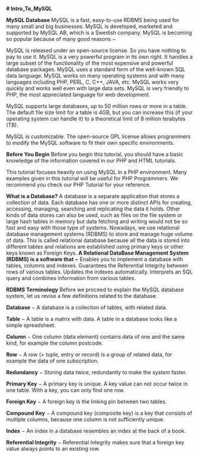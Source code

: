 ****# Intro_To_MySQL****

**MySQL Database**
MySQL is a fast, easy-to-use RDBMS being used for many small and big businesses. 
MySQL is developed, marketed and supported by MySQL AB, which is a Swedish company. 
MySQL is becoming so popular because of many good reasons −

MySQL is released under an open-source license. So you have nothing to pay to use it.
MySQL is a very powerful program in its own right. It handles a large subset of the functionality of the most expensive and powerful database packages.
MySQL uses a standard form of the well-known SQL data language.
MySQL works on many operating systems and with many languages including PHP, PERL, C, C++, JAVA, etc.
MySQL works very quickly and works well even with large data sets.
MySQL is very friendly to PHP, the most appreciated language for web development.

MySQL supports large databases, up to 50 million rows or more in a table. 
The default file size limit for a table is 4GB, but you can increase this (if your operating system can handle it) to a theoretical limit of 8 million terabytes (TB).

MySQL is customizable. The open-source GPL license allows programmers to modify the MySQL software to fit their own specific environments.

**Before You Begin**
Before you begin this tutorial, you should have a basic knowledge of the information covered in our PHP and HTML tutorials.

This tutorial focuses heavily on using MySQL in a PHP environment. Many examples given in this tutorial will be useful for PHP Programmers.
We recommend you check our PHP Tutorial for your reference.

**What is a Database?**
A database is a separate application that stores a collection of data. 
Each database has one or more distinct APIs for creating, accessing, managing, searching and replicating the data it holds.
Other kinds of data stores can also be used, such as files on the file system or large hash tables in memory but data fetching and writing would not be so fast and easy with those type of systems.
Nowadays, we use relational database management systems (RDBMS) to store and manage huge volume of data. 
This is called relational database because all the data is stored into different tables and relations are established using primary keys or other keys known as Foreign Keys.
**A Relational DataBase Management System (RDBMS) is a software that −**
Enables you to implement a database with tables, columns and indexes.
Guarantees the Referential Integrity between rows of various tables.
Updates the indexes automatically.
Interprets an SQL query and combines information from various tables.

**RDBMS Terminology**
Before we proceed to explain the MySQL database system, let us revise a few definitions related to the database.

**Database** − A database is a collection of tables, with related data.

**Table** − A table is a matrix with data. A table in a database looks like a simple spreadsheet.

**Column** − One column (data element) contains data of one and the same kind, for example the column postcode.

**Row** − A row (= tuple, entry or record) is a group of related data, for example the data of one subscription.

**Redundancy** − Storing data twice, redundantly to make the system faster.

**Primary Key** − A primary key is unique. A key value can not occur twice in one table. With a key, you can only find one row.

**Foreign Key** − A foreign key is the linking pin between two tables.

**Compound Key** − A compound key (composite key) is a key that consists of multiple columns, because one column is not sufficiently unique.

**Index** − An index in a database resembles an index at the back of a book.

**Referential Integrity** − Referential Integrity makes sure that a foreign key value always points to an existing row.

